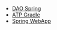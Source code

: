 - [DAO Spring](https://docs.spring.io/spring-framework/docs/current/reference/html/data-access.html#dao)
- [ATP Gradle](https://blogs.oracle.com/developers/post/connecting-to-oracle-autonomous-database-via-jdbc)
- [Spring WebApp](https://itmaroblog.com/webapplication-java-spring_5/)